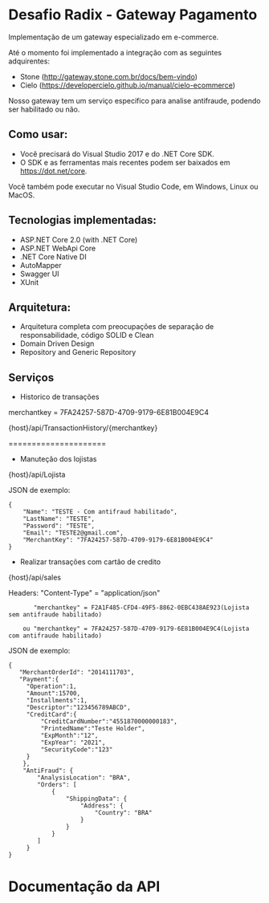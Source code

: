 # Desafio Radix - Gateway Pagamento

Implementação de um gateway especializado em e-commerce.

Até o momento foi implementado a integração com as seguintes adquirentes:
 - Stone (http://gateway.stone.com.br/docs/bem-vindo)
 - Cielo (https://developercielo.github.io/manual/cielo-ecommerce)
 
 
Nosso gateway tem um serviço especifico para analise antifraude, podendo ser habilitado ou não.



## Como usar:
- Você precisará do Visual Studio 2017 e do .NET Core SDK.
- O SDK e as ferramentas mais recentes podem ser baixados em https://dot.net/core.

Você também pode executar no Visual Studio Code, em Windows, Linux ou MacOS.

## Tecnologias implementadas:

- ASP.NET Core 2.0 (with .NET Core)
 - ASP.NET WebApi Core
- .NET Core Native DI
- AutoMapper
- Swagger UI
- XUnit

## Arquitetura:

- Arquitetura completa com preocupações de separação de responsabilidade, código SOLID e Clean
- Domain Driven Design
- Repository and Generic Repository

## Serviços

- Historico de transações

merchantkey = 7FA24257-587D-4709-9179-6E81B004E9C4

{host}/api/TransactionHistory/{merchantkey}

=====================

- Manuteção dos lojistas

{host}/api/Lojista

  JSON de exemplo:
```
{
	"Name": "TESTE - Com antifraud habilitado",
	"LastName": "TESTE",
	"Password": "TESTE",
	"Email": "TESTE2@gmail.com",
	"MerchantKey": "7FA24257-587D-4709-9179-6E81B004E9C4"
}
```
- Realizar transações com cartão de credito

{host}/api/sales


 Headers: "Content-Type" = "application/json"
 
           "merchantkey" = F2A1F485-CFD4-49F5-8862-0EBC438AE923(Lojista sem antifraude habilitado)
	   
        ou "merchantkey" = 7FA24257-587D-4709-9179-6E81B004E9C4(Lojista com antifraude habilitado)


JSON de exemplo:           
```   
{
   "MerchantOrderId": "2014111703",
   "Payment":{
     "Operation":1,
     "Amount":15700,
     "Installments":1,
     "Descriptor":"123456789ABCD",
     "CreditCard":{
         "CreditCardNumber":"4551870000000183",
         "PrintedName":"Teste Holder",
         "ExpMonth":"12",
         "ExpYear": "2021",
         "SecurityCode":"123"
     }
    },
    "AntiFraud": {
    	"AnalysisLocation": "BRA",
    	"Orders": [
     		{
     			"ShippingData": {
     				"Address": {
     					"Country": "BRA"
     				}
     			}
     		}
     	]
     }
}
```
Documentação da API
=============




